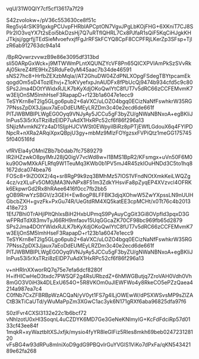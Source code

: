 vqU/31W0QIY7cf5cf13617a7f29

S42zvoIokw+/pV36c553630ce8f51c
Reg5vj4rSlK91gxkgPCUvpFHRblAPCptON7VgvJPgLbKOjFHG+6XKniT7CJ8SPIr2IO3vqYX7t2sEoi5bkDzsHj7Q7uRTfIQHRL7Cx8PJfaR1sQiF5KqCiHJgkKHJTkjsj/ggrfjjTEdSieMvoefvxjfFgJrRFSkFCYQ8CpF8CCPFRjLKerZp3SFsp+TjlzR6ab912763dc94a14

/BpRQvwrzvvwzB9e86e3095df313bd
sli50ARpGxWck+j9MTWWmPLntXQUNZYcVF8Pn65QICXPVIAmPkSzSVvRkAj05kreZ4lfE9HxZSRduFe0yMi45aac7b34de46591
sNS27hc8+HrfbZEXzbMqla//AT2GhuDW04ZdPNLXOpgFSdegTBYtpcamEkqogdOm5sD4TozIEhvj+Z1oKVyefxpJnAUDFx8fPbUcQj9474b934cfd5c9c80
SPs2Jma4DOtYWidxRJLK7bKyXdjOKoQwIYtC8fUT7v5dRC66zCCFEMvmK7w3EIjOnSM5lmhHseF3RapapD+r123b1a6047e1ecc9
TeSYKrn8eT2Ig5GLgo6pub2+6aVXC/uLOZO4bgq0ECizNaNfFswhkrW35RG7PNssZpDX3Jjaux7aEoDdEUMEyLRZDm3c40e2ecd6de661f
PlTJWBMBlPLWgEG0Oyq9VNJyAy5JCCu5gF3byZU/gNWaNBNxoA+egBKliJInPus53i5rXsTRzi8zEIDP7uAdX1HxRPc52cf6f86f296a13
SNjizMvmkN2Yz4aD1SIjpHJCVWSt0EWpyiIBiRz8pPTjEWfLGdouX6q4FYIPDNpcR+nXRa2ARqiXpxQBpjU3gy+mbMz9MlzFOYgzsxFVPiQtz1meGG1757455f040516fd

vfRVEla4yOMnlZBb7b0dab7fc7589279
IR2iHZzwkO8pyIMrJ28jQ0igV7vcWd8w+I1BMS1BpR2/KFsmgx+uVn50F6M0ku90OwMXkAFLRfq9W1TeuMq3KWb0b1PV5mJ4R45zkIOuHNDd3C5to1hq81672dca074bea76
FOSc8+9iZO0X2/4q+sr8RgP9k9zq3BMhMz57lOS1VFndNOtXmkKeiLWQZg4cz/vzXLuFv5OM0jMA3NvNPx8F51m3ZdkYHsviFa8pZyqEP4XVzvcl4OFRKk6EkpwrGd2Rx8hRAee6416f0cc7fb2bb5
gOB9RrwYzSBGV/z3GEH+Ew8ogP8LFFBK3djqXOhwW5ZwYXpssLN9nUUHGbcbZXH+gvzFk+PxGu74R/UeGtdRM4XQ5katEE3cpMCHt/x0Tt76c4b2013418e723
1EfJ7Bhi0TrAHjlPltQhlxsBiH2HxbUPmqS9PyAuyCgGit3Gi8OVpfId3pqxD3GwFPRdTdX83mvTyJ66RH9mfaov15UqGGcaZK70CF98bc969fb65d2879
SPs2Jma4DOtYWidxRJLK7bKyXdjOKoQwIYtC8fUT7v5dRC66zCCFEMvmK7w3EIjOnSM5lmhHseF3RapapD+r123b1a6047e1ecc9
TeSYKrn8eT2Ig5GLgo6pub2+6aVXC/uLOZO4bgq0ECizNaNfFswhkrW35RG7PNssZpDX3Jjaux7aEoDdEUMEyLRZDm3c40e2ecd6de661f
PlTJWBMBlPLWgEG0Oyq9VNJyAy5JCCu5gF3byZU/gNWaNBNxoA+egBKliJInPus53i5rXsTRzi8zEIDP7uAdX1HxRPc52cf6f86f296a13

v+nHRInXXworRQ7q75e7efa6dcf8280f
H+ifHICwHeD3txdc7PWSQF2g4RsURbzdZ+6hMWGButjq7ZroVAH0Vdh0Vh8mGO3V0iH3k4DLExU654O+5R8VKOm0uJlEWFWo4y8RkeCO5ePZzQaea4214a987ea7c4
C0fNb7CxZFBRBpWzACQaN/yV0yt1FS7g4lLjOWEwW/dPSXWSvsMP9sZlZACtB3kTiCaUTd/yWuMaPpZm3XGwC1ac3yk6N171gRXf6aba96825dfa97f6

S0zlFvr4CXSl3132e22c1b6bcf72
vNhIzotU0xHl3SoqnL4uCZDYK6MD7Ge3GeNeKNImyIG+KcFdFdciRp57d0133cf43ee84f
1mqkR+xyWaztbItXSJxfjk/mysio4fyYR8leGIFiz5RIes8mkh69beb024723128120
vFsBG4w93dRPu8mlniXoD9gdG9PBQvIrGuYVGlS1ViKo7dPxFa/qKN54342189e62fa268
